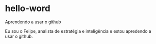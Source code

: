 # hello-word
Aprendendo a usar o github

Eu sou o Felipe, analista de estratégia e inteligência e estou apredendo a usar o github.
